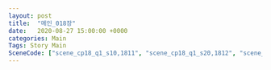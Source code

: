 ```yaml
---
layout: post
title:  "메인_018장"
date:   2020-08-27 15:00:00 +0000
categories: Main
Tags: Story Main
SceneCode: ["scene_cp18_q1_s10,1811", "scene_cp18_q1_s20,1812", "scene_cp18_q2_s10,1821", "scene_cp18_q2_s20,1822", "scene_cp18_q3_s10,1831", "scene_cp18_q3_s20,1832", "scene_cp18_q4_s10,1841", "scene_cp18_q4_s20,1842", "scene_cp18_q4_s30,1843"]
---
```


